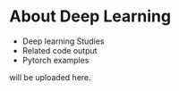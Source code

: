 # About Deep Learning

* Deep learning Studies 
* Related code output
* Pytorch examples

will be uploaded here.

